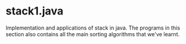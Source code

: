 # stack1.java
Implementation and applications of stack in java. 
The programs in this section also contains all the main sorting algorithms that we've learnt.  
